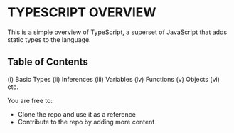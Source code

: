 # TYPESCRIPT OVERVIEW

This is a simple overview of TypeScript, a superset of JavaScript that adds static types to the language.

## Table of Contents
(i) Basic Types
(ii) Inferences
(iii) Variables
(iv) Functions
(v) Objects
(vi) etc.

You are free to: 
- Clone the repo and use it as a reference
- Contribute to the repo by adding more content

